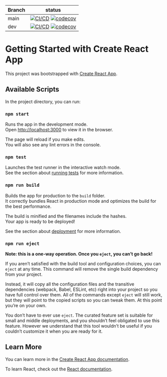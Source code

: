 | Branch | status                                                                                                                                                                                                                                                                                                                                                   |
| ------ | -------------------------------------------------------------------------------------------------------------------------------------------------------------------------------------------------------------------------------------------------------------------------------------------------------------------------------------------------------- |
| main   | [![CI/CD](https://github.com/flapek/flapek.github.io/actions/workflows/main.workflow.yml/badge.svg)](https://github.com/flapek/flapek.github.io/actions/workflows/main.workflow.yml) [![codecov](https://codecov.io/gh/flapek/flapek.github.io/branch/main/graph/badge.svg?token=HLK0NJ69HK)](https://codecov.io/gh/flapek/flapek.github.io) |
| dev    | [![CI/CD](https://github.com/flapek/flapek.github.io/actions/workflows/dev.workflow.yml/badge.svg)](https://github.com/flapek/flapek.github.io/actions/workflows/dev.workflow.yml?branch=dev) [![codecov](https://codecov.io/gh/flapek/flapek.github.io/branch/dev/graph/badge.svg?token=HLK0NJ69HK)](https://codecov.io/gh/flapek/flapek.github.io)     |

# Getting Started with Create React App

This project was bootstrapped with [Create React App](https://github.com/facebook/create-react-app).

## Available Scripts

In the project directory, you can run:

### `npm start`

Runs the app in the development mode.\
Open [http://localhost:3000](http://localhost:3000) to view it in the browser.

The page will reload if you make edits.\
You will also see any lint errors in the console.

### `npm test`

Launches the test runner in the interactive watch mode.\
See the section about [running tests](https://facebook.github.io/create-react-app/docs/running-tests) for more information.

### `npm run build`

Builds the app for production to the `build` folder.\
It correctly bundles React in production mode and optimizes the build for the best performance.

The build is minified and the filenames include the hashes.\
Your app is ready to be deployed!

See the section about [deployment](https://facebook.github.io/create-react-app/docs/deployment) for more information.

### `npm run eject`

**Note: this is a one-way operation. Once you `eject`, you can’t go back!**

If you aren’t satisfied with the build tool and configuration choices, you can `eject` at any time. This command will remove the single build dependency from your project.

Instead, it will copy all the configuration files and the transitive dependencies (webpack, Babel, ESLint, etc) right into your project so you have full control over them. All of the commands except `eject` will still work, but they will point to the copied scripts so you can tweak them. At this point you’re on your own.

You don’t have to ever use `eject`. The curated feature set is suitable for small and middle deployments, and you shouldn’t feel obligated to use this feature. However we understand that this tool wouldn’t be useful if you couldn’t customize it when you are ready for it.

## Learn More

You can learn more in the [Create React App documentation](https://facebook.github.io/create-react-app/docs/getting-started).

To learn React, check out the [React documentation](https://reactjs.org/).
